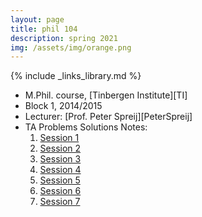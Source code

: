 ```yaml
---
layout: page
title: phil 104
description: spring 2021
img: /assets/img/orange.png
---
```

{% include _links_library.md %}

* M.Phil. course, [Tinbergen Institute][TI]
* Block 1, 2014/2015
* Lecturer: [Prof. Peter Spreij][PeterSpreij]
* TA Problems Solutions Notes:
	1. <a class="page-link" href="{{ '/teaching/mtsp/MTSP - TA problems solutions 1.pdf' | prepend: site.baseurl | prepend: site.url }}">Session 1</a>		
	2. <a class="page-link" href="{{ '/teaching/mtsp/MTSP - TA problems solutions 2(corrected).pdf' | prepend: site.baseurl | prepend: site.url }}">Session 2</a>
	3. <a class="page-link" href="{{ '/teaching/mtsp/MTSP - TA problems solutions 3.pdf' | prepend: site.baseurl | prepend: site.url }}">Session 3</a>
	4. <a class="page-link" href="{{ '/teaching/mtsp/MTSP - TA problems solutions 4.pdf' | prepend: site.baseurl | prepend: site.url }}">Session 4</a>
	5. <a class="page-link" href="{{ '/teaching/mtsp/MTSP - TA problems solutions 5.pdf' | prepend: site.baseurl | prepend: site.url }}">Session 5</a>
	6. <a class="page-link" href="{{ '/teaching/mtsp/MTSP - TA problems solutions 6.pdf' | prepend: site.baseurl | prepend: site.url }}">Session 6</a>
	7. <a class="page-link" href="{{ '/teaching/mtsp/MTSP - TA problems solutions 7.pdf' | prepend: site.baseurl | prepend: site.url }}">Session 7</a>		
